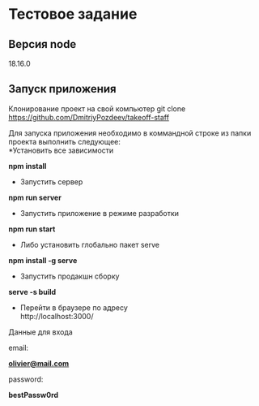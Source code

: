 
# Тестовое задание 
## Версия node  
18.16.0  
## Запуск приложения

Клонирование проект на свой компьютер 
git clone https://github.com/DmitriyPozdeev/takeoff-staff  

Для запуска приложения необходимо в коммандной строке из папки проекта выполнить следующее:  
*Установить все зависимости  

**npm install**  

* Запустить сервер  

**npm run server**  

* Запустить приложение в режиме разработки  

**npm run start**  

* Либо установить глобально пакет serve  

**npm install -g serve** 

* Запустить продакшн сборку  

**serve -s build**  

* Перейти в браузере по адресу  
http://localhost:3000/

Данные для входа  

email:  

**olivier@mail.com**  

password:  

**bestPassw0rd**  
